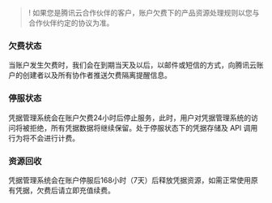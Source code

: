 >! 如果您是腾讯云合作伙伴的客户，账户欠费下的产品资源处理规则以您与合作伙伴约定的协议为准。

###  欠费状态
当账户发生欠费时，我们会在到期当天及以后，以邮件或短信的方式，向腾讯云账户的创建者以及所有协作者推送欠费隔离提醒信息。
### 停服状态
凭据管理系统会在账户欠费24小时后停止服务，此时，用户对凭据管理系统的访问将被拒绝，所有凭据数据将继续保留。处于停服状态下的凭据存储及 API 调用行为将不会进行计费。
### 资源回收
凭据管理系统会在账户停服后168小时（7天）后释放凭据资源，如需正常使用原有凭据，欠费后请立即充值续费。
